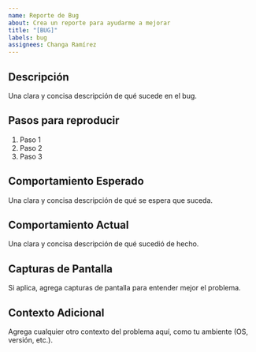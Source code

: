 ```yaml
---
name: Reporte de Bug
about: Crea un reporte para ayudarme a mejorar
title: "[BUG]"
labels: bug
assignees: Changa Ramírez
---
```


## Descripción
Una clara y concisa descripción de qué sucede en el bug.

## Pasos para reproducir
1. Paso 1
2. Paso 2
3. Paso 3

## Comportamiento Esperado
Una clara y concisa descripción de qué se espera que suceda.

## Comportamiento Actual
Una clara y concisa descripción de qué sucedió de hecho.

## Capturas de Pantalla
Si aplica, agrega capturas de pantalla para entender mejor el problema.

## Contexto Adicional
Agrega cualquier otro contexto del problema aquí, como tu ambiente (OS, versión, etc.).
